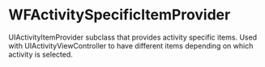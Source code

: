 # WFActivitySpecificItemProvider

UIActivityItemProvider subclass that provides activity specific items. Used with UIActivityViewController to have different items depending on which activity is selected.

 

